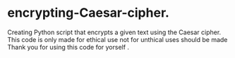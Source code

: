 # encrypting-Caesar-cipher.
Creating Python script that encrypts a given text using the Caesar cipher.
This code is only made for ethical use not for unthical uses should be made 
Thank you for using this code for yorself .
